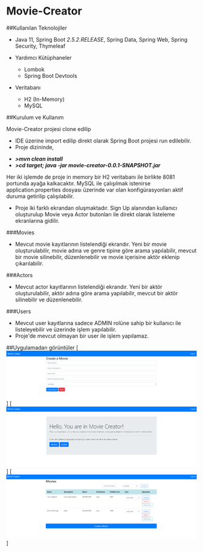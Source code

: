 # Movie-Creator

##Kullanılan Teknolojiler
* Java 11, Spring Boot *2.5.2.RELEASE*, Spring Data, Spring Web, Spring Security, Thymeleaf
* Yardımcı Kütüphaneler 
    * Lombok
    * Spring Boot Devtools
    
* Veritabanı
    * H2 (In-Memory)
    * MySQL

##Kurulum ve Kullanım

Movie-Creator projesi clone edilip 

* IDE üzerine import edilip direkt olarak Spring Boot projesi run edilebilir.
* Proje dizininde,
- ***>mvn clean install***
- ***>cd target; java -jar movie-creator-0.0.1-SNAPSHOT.jar*** 

Her iki işlemde de proje in memory bir H2 veritabanı ile birlikte 8081 portunda ayağa kalkacaktır. MySQL ile çalışılmak istenirse application.properties dosyası üzerinde var olan konfigürasyonları aktif duruma getirilip çalışılabilir.

* Proje iki farklı ekrandan oluşmaktadır. Sign Up alanından kullanıcı oluşturulup Movie veya Actor butonları ile direkt olarak listeleme ekranlarına gidilir.

###Movies
* Mevcut movie kayıtlarının listelendiği ekrandır. Yeni bir movie oluşturulabilir, movie adına ve genre tipine göre arama yapılabilir, mevcut bir movie silinebilir, düzenlenebilir ve movie içerisine aktör eklenip çıkarılabilir.

###Actors
* Mevcut actor kayıtlarının listelendiği ekrandır. Yeni bir aktör oluşturulabilir, aktör adına göre arama yapılabilir, mevcut bir aktör silinebilir ve düzenlenebilir.

###Users
* Mevcut user kayıtlarına sadece ADMIN rolüne sahip bir kullanıcı ile listeleyebilir ve üzerinde işlem yapılabilir.
* Proje'de mevcut olmayan bir user ile işlem yapılamaz. 

##Uygulamadan görüntüler
[![N|Solid](
https://github.com/oguzhantuncer/movie-creator/blob/master/img/screen1.png?raw=true
)]
[![N|Solid](
https://github.com/oguzhantuncer/movie-creator/blob/master/img/screen2.png?raw=true
)]
[![N|Solid](
https://github.com/oguzhantuncer/movie-creator/blob/master/img/screen3.png?raw=true
)]
